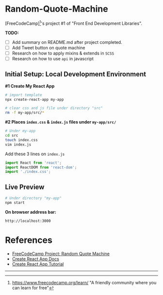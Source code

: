 # Random-Quote-Machine
[FreeCodeCamp][^1]'s project #1 of "Front End Development Libraries".

**TODO:**

- [ ] Add summary on README.md after project completed.
- [ ] Add Tweet button on quote machine
- [ ] Research on how to apply mixins & extends in `SCSS`
- [ ] Research on how to use `api` in javascript

## Initial Setup: Local Development Environment

**#1 Create My React App**

```bash
# import template
npx create-react-app my-app

# clear css and js file under directory "src"
rm -f my-app/src/*
```

**#2 Places `index.css` & `index.js` files under `my-app/src/`**

```bash
# Under my-app
cd src
touch index.css 
vim index.js
```

Add these 3 lines on `index.js`

```javascript
import React from 'react';
import ReactDOM from 'react-dom';
import './index.css';
```

## Live Preview

```bash
# Under directory "my-app"
npm start
```
**On browser address bar:**

```url
http://localhost:3000
```

# References

- [FreeCodeCamp Project: Random Quote Machine](https://www.freecodecamp.org/learn/front-end-development-libraries/front-end-development-libraries-projects/build-a-random-quote-machine)
- [Create React App Docs](https://create-react-app.dev/docs/documentation-intro)
- [Create React App Tutorial](https://reactjs.org/tutorial/tutorial.html#before-we-start-the-tutorial)

---

[^1]: https://www.freecodecamp.org/learn/	"A friendly community where you can learn for free"

